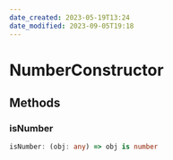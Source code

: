 ```yaml
---
date_created: 2023-05-19T13:24
date_modified: 2023-09-05T19:18
---
```

# NumberConstructor

## Methods

### isNumber

```ts
isNumber: (obj: any) => obj is number
```
